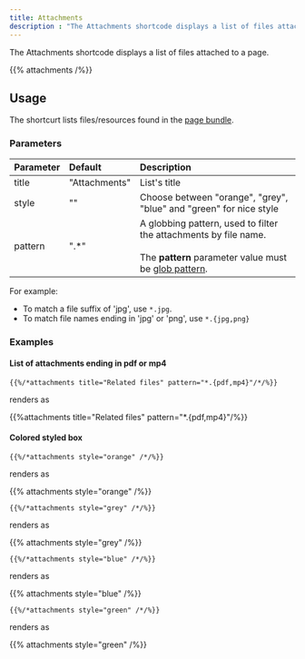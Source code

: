 ```yaml
---
title: Attachments
description : "The Attachments shortcode displays a list of files attached to a page."
---
```


The Attachments shortcode displays a list of files attached to a page.

{{% attachments /%}}

## Usage

The shortcurt lists files/resources found in the [page bundle](https://gohugo.io/content-management/page-bundles/).

### Parameters

| Parameter | Default | Description |
|:--|:--|:--|
| title | "Attachments" | List's title  |
| style | "" | Choose between "orange", "grey", "blue" and "green" for nice style |
| pattern | ".*" | A globbing pattern, used to filter the attachments by file name. <br/><br/>The **pattern** parameter value must be [glob pattern](https://github.com/gobwas/glob/blob/master/readme.md).

For example:

* To match a file suffix of 'jpg', use `*.jpg`.
* To match file names ending in 'jpg' or 'png', use `*.{jpg,png}`

### Examples

#### List of attachments ending in pdf or mp4

    {{%/*attachments title="Related files" pattern="*.{pdf,mp4}"/*/%}}

renders as

{{%attachments title="Related files" pattern="*.{pdf,mp4}"/%}}

#### Colored styled box

    {{%/*attachments style="orange" /*/%}}

renders as

{{% attachments style="orange" /%}}

    {{%/*attachments style="grey" /*/%}}

renders as

{{% attachments style="grey" /%}}

    {{%/*attachments style="blue" /*/%}}

renders as

{{% attachments style="blue" /%}}

    {{%/*attachments style="green" /*/%}}

renders as

{{% attachments style="green" /%}}
